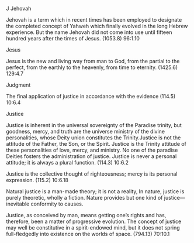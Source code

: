 

J
Jehovah

Jehovah is a term which in recent times has been employed to designate the completed concept of Yahweh which finally evolved in the long Hebrew experience. But the name Jehovah did not come into use until fifteen hundred years after the times of Jesus. (1053.8) 96:1.10

Jesus

Jesus is the new and living way from man to God, from the partial to the perfect, from the earthly to the heavenly, from time to eternity. (1425.6) 129:4.7

Judgment

The final application of justice in accordance with the evidence (114.5) 10:6.4

Justice

Justice is inherent in the universal sovereignty of the Paradise trinity, but goodness, mercy, and truth are the universe ministry of the divine personalities, whose Deity union constitutes the Trinity.Justice is not the attitude of the Father, the Son, or the Spirit. Justice is the Trinity attitude of these personalities of love, mercy, and ministry. No one of the paradise Deities fosters the administration of justice. Justice is never a personal attitude; it is always a plural function. (114.3) 10:6.2

Justice is the collective thought of righteousness; mercy is its personal expression. (115.2) 10:6.18

Natural justice is a man-made theory; it is not a reality, In nature, justice is purely theoretic, wholly a fiction. Nature provides but one kind of justice—inevitable conformity to causes.

Justice, as conceived by man, means getting one’s rights and has, therefore, been a matter of progressive evolution. The concept of justice may well be constitutive in a spirit-endowed mind, but it does not spring full-fledgedly into existence on the worlds of space. (794.13) 70:10.1